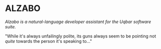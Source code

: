 # ALZABO

_Alzabo is a natural-language developer assistant for the Uqbar software suite._

"While it's always unfailingly polite, its guns always seem to be pointing not _quite_ towards the person it's speaking to..."


